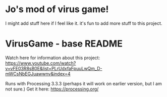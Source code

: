 # Jo's mod of virus game!
I might add stuff here if I feel like it. it's fun to add more stuff to this project.

# VirusGame - base README
Watch here for information about this project: https://www.youtube.com/watch?v=vFE03R8sB0E&list=PLrUdxfaFpuuLwQm_D-mWCsNbEGJuawwnv&index=4

Runs with Processing 3.3.3 (perhaps it will work on earlier version, but I am not sure.) Get it here: https://processing.org/

